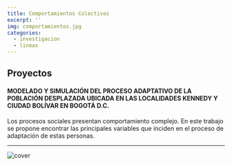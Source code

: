 ```yaml
---
title: Comportamientos Colectivos
excerpt: ''
img: comportamientos.jpg
categories:
  - investigacion
  - lineas
---
```


## Proyectos

#### MODELADO Y SIMULACIÓN DEL PROCESO ADAPTATIVO DE LA POBLACIÓN DESPLAZADA UBICADA EN LAS LOCALIDADES KENNEDY Y CIUDAD BOLÍVAR EN BOGOTÁ D.C.

Los procesos sociales presentan comportamiento complejo. En este trabajo se propone encontrar las principales variables que inciden en el proceso de adaptación de estas personas.

--- 

<img class="d-block m-auto" src="eeg.png" alt="cover">
